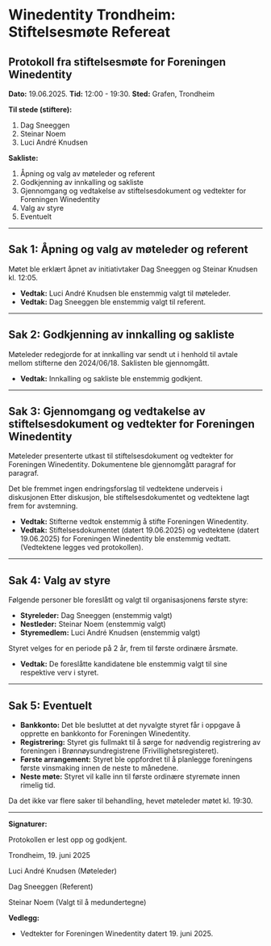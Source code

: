 # Winedentity Trondheim: Stiftelsesmøte Refereat

## Protokoll fra stiftelsesmøte for Foreningen Winedentity

**Dato:** 19.06.2025. **Tid:** 12:00 - 19:30. **Sted:** Grafen, Trondheim

**Til stede (stiftere):**

1.  Dag Sneeggen
2.  Steinar Noem
3.  Luci André Knudsen 

**Sakliste:**

1.  Åpning og valg av møteleder og referent
2.  Godkjenning av innkalling og sakliste
3.  Gjennomgang og vedtakelse av stiftelsesdokument og vedtekter for Foreningen Winedentity
4.  Valg av styre
5.  Eventuelt

---

## Sak 1: Åpning og valg av møteleder og referent

Møtet ble erklært åpnet av initiativtaker Dag Sneeggen og Steinar Knudsen kl. 12:05.

* **Vedtak:** Luci André Knudsen ble enstemmig valgt til møteleder.
* **Vedtak:** Dag Sneeggen ble enstemmig valgt til referent.

---

## Sak 2: Godkjenning av innkalling og sakliste

Møteleder redegjorde for at innkalling var sendt ut i henhold til avtale mellom stifterne den 2024/06/18. Saklisten ble gjennomgått.

* **Vedtak:** Innkalling og sakliste ble enstemmig godkjent.

---

## Sak 3: Gjennomgang og vedtakelse av stiftelsesdokument og vedtekter for Foreningen Winedentity

Møteleder presenterte utkast til stiftelsesdokument og vedtekter for Foreningen Winedentity. Dokumentene ble gjennomgått paragraf for paragraf.

Det ble fremmet ingen endringsforslag til vedtektene underveis i diskusjonen
Etter diskusjon, ble stiftelsesdokumentet og vedtektene lagt frem for avstemning.

* **Vedtak:** Stifterne vedtok enstemmig å stifte Foreningen Winedentity.
* **Vedtak:** Stiftelsesdokumentet (datert 19.06.2025) og vedtektene (datert 19.06.2025) for Foreningen Winedentity ble enstemmig vedtatt. (Vedtektene legges ved protokollen).

---

## Sak 4: Valg av styre

Følgende personer ble foreslått og valgt til organisasjonens første styre:

* **Styreleder:** Dag Sneeggen (enstemmig valgt)
* **Nestleder:** Steinar Noem (enstemmig valgt)
* **Styremedlem:** Luci André Knudsen (enstemmig valgt)

Styret velges for en periode på 2 år, frem til første ordinære årsmøte.

* **Vedtak:** De foreslåtte kandidatene ble enstemmig valgt til sine respektive verv i styret.

---

## Sak 5: Eventuelt

* **Bankkonto:** Det ble besluttet at det nyvalgte styret får i oppgave å opprette en bankkonto for Foreningen Winedentity.
* **Registrering:** Styret gis fullmakt til å sørge for nødvendig registrering av foreningen i Brønnøysundregistrene (Frivillighetsregisteret).
* **Første arrangement:** Styret ble oppfordret til å planlegge foreningens første vinsmaking innen de neste to månedene.
* **Neste møte:** Styret vil kalle inn til første ordinære styremøte innen rimelig tid.

Da det ikke var flere saker til behandling, hevet møteleder møtet kl. 19:30.

---

**Signaturer:**

Protokollen er lest opp og godkjent.

Trondheim, 19. juni 2025



Luci André Knudsen
(Møteleder)



Dag Sneeggen
(Referent)



Steinar Noem
(Valgt til å medundertegne)

**Vedlegg:**

* Vedtekter for Foreningen Winedentity datert 19. juni 2025.
